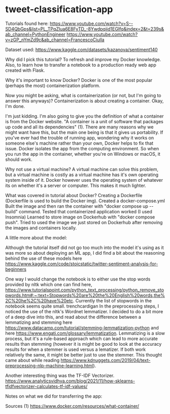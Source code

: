 # tweet-classification-app

Tutorials found here:
https://www.youtube.com/watch?v=S--SD4QbGps&list=PL_TPqZIua6E8FyTD_-8Ywdpqiid1EGIfq&index=2&t=239s&ab_channel=PythonEngineer
https://www.youtube.com/watch?v=zGP_nYmZd9c&ab_channel=FrancescoCiulla

Dataset used:
https://www.kaggle.com/datasets/kazanova/sentiment140

Why did I pick this tutorial?
To refresh and improve my Docker knowledge. Also, to learn how to transfer a notebook to a production ready web app created with Flask.

Why it's important to know Docker?
Docker is one of the most popular (perhaps the most) containerization platform. 

Now you might be asking, what is containerization (or not, but I'm going to answer this anyways)?
Containerization is about creating a container. Okay, I'm done.

I'm just kidding. I'm also going to give you the definition of what a container is from the Docker website. "A container is a unit of software that packages up code and all its dependencies" (1). There are many reasons why we might want have this, but the main one being is that it gives us portability. If you've ever had the trouble of running app, wondering why it works on someone else's machine rather than your own, Docker helps to fix that issue. Docker isolates the app from the computing environment. So when you run the app in the container, whether you're on Windows or macOS, it should work.

Why not use a virtual machine?
A virtual machine can solve this problem, but a virtual machine is costly as a virtual machine has it's own operating system inside of it. Docker however uses the operating system of whatever its on whether it's a server or computer. This makes it much lighter.

What was covered in tutorial about Docker?
Creating a Dockerfile (Dockerfile is used to build the Docker img).
Created a docker-compose.yml
Built the image and then ran the container with "docker compose up --build" command.
Tested that containerized application worked (I used Insomnia)
Learned to store image on Dockerhub with "docker compose push".
Tried to used the image we just stored on Dockerhub after removing the images and containers locally.

A little more about the model:

Although the tutorial itself did not go too much into the model it's using as it was more so about deploying an ML app, I did find a bit about the reasoning behind the use of these models here https://www.kaggle.com/code/stoicstatic/twitter-sentiment-analysis-for-beginners

One way I would change the notebook is to either use the stop words provided by nltk which one can find here, https://www.tutorialspoint.com/python_text_processing/python_remove_stopwords.htm#:~:text=Stopwords%20are%20the%20English%20words,the%2C%20he%2C%20have%20etc. 
Currently the list of stopwords in the notebook seems quite small.
trenchcardigan
In the preprocessing steps, I noticed the use of the nltk's Wordnet lemmatizer. I decided to do a bit more of a deep dive into this, and read about the difference between a lemmatizing and stemming here https://www.datacamp.com/tutorial/stemming-lemmatization-python and here https://www.engati.com/glossary/lemmatization. Lemmatizing is a slow process, but it's a rule-based approach which can lead to more accurate results than stemming (however it is might be good to look at the accuracy results for when a stemmer is used versus a lematizer. If both work relatively the same, it might be better just to use the stemmer. This thought came about while reading https://www.kdnuggets.com/2019/04/text-preprocessing-nlp-machine-learning.html).

Another interesting thing was the TF-IDF Vectorizer. https://www.analyticsvidhya.com/blog/2021/11/how-sklearns-tfidfvectorizer-calculates-tf-idf-values/



Notes on what we did for transferring the app:

Sources
(1) https://www.docker.com/resources/what-container/

